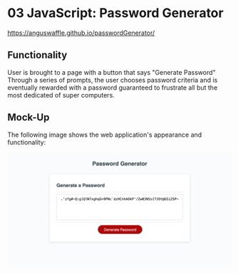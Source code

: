 # 03 JavaScript: Password Generator

https://anguswaffle.github.io/passwordGenerator/

## Functionality
User is brought to a page with a button that says "Generate Password"
Through a series of prompts, the user chooses password criteria and is eventually rewarded with a password guaranteed to frustrate all but the most dedicated of super computers.

## Mock-Up
The following image shows the web application's appearance and functionality:

![Password Generator Preview](./Assets/passwordGeneratorPreview.jpg)
